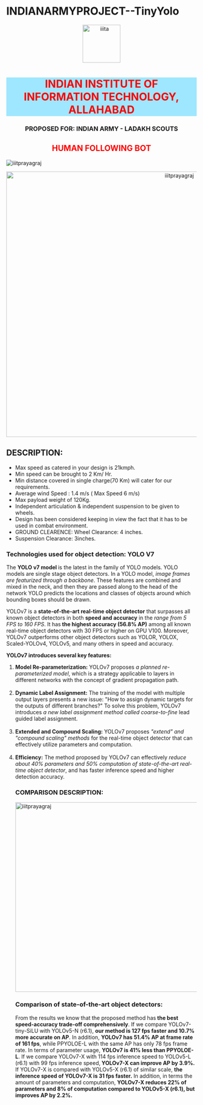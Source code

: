 # INDIANARMYPROJECT--TinyYolo
<head>
    <link rel="stylesheet" href="style.css">
    <meta name="viewport" content="width=device-width, initial-scale=1">
<link rel="stylesheet" href="https://cdnjs.cloudflare.com/ajax/libs/font-awesome/4.7.0/css/font-awesome.min.css">
</head>
<p align = "center"><img src="C:\Users\ANIKET\Desktop\webd assign\iiita1.jpg" alt="iiita" style="width:100px;height:100px;"/></p>
<h1 style="background-color: rgb(158, 231, 255); color: red;"align="center">INDIAN INSTITUTE OF INFORMATION TECHNOLOGY, ALLAHABAD</h1>

<h3 align="center">PROPOSED FOR: INDIAN ARMY - LADAKH SCOUTS</h3>
<h2 style="color:red;" align="center"> HUMAN FOLLOWING BOT</h2>

<p align="left"> <img src="https://komarev.com/ghpvc/?username=iiitprayagraj&label=Profile%20views&color=0e75b6&style=flat" alt="iiitprayagraj" /> </p>
<p align="center"> <img src="C:\Users\ANIKET\Desktop\webd assign\MOT_poster.png" alt="iiitprayagraj" height = "700" width = "900" /> </p>



<h2>DESCRIPTION: </h2>
<ul>
    <li>Max speed as catered in your design is 21kmph.    </li>
    <li>Min speed can be brought to 2 Km/ Hr.    </li>
    <li> ⁠Min distance covered in single charge(70 Km) will cater for our requirements.</li>
    <li>Average wind Speed : 1.4 m/s ( Max Speed 6 m/s)    </li>
    <li>Max payload weight of 120Kg.    </li>
    <li>Independent articulation & independent suspension to be given to wheels.    </li>
    <li>Design has been considered keeping in view the fact that it has to be used in combat environment.</li>
    <li>GROUND CLEARENCE: Wheel Clearance: 4 inches.    </li>
    <li> Suspension Clearance: 3inches.</li>
</ul>

<h3>Technologies used for object detection:       YOLO V7</h3>
<p>The  <b>YOLO v7 model </b> is the latest in the family of YOLO models. YOLO models are single stage object detectors. In a YOLO model, <i>image frames are featurized through a backbone</i>. These features are combined and mixed in the neck, and then they are passed along to the head of the network YOLO predicts the locations and classes of objects around which bounding boxes should be drawn.</p>
<p>YOLOv7 is a <b>state-of-the-art real-time object detector</b> that surpasses all known object detectors in both <b>speed and accuracy</b> in the <i>range from 5 FPS to 160 FPS</i>. It has<b> the highest accuracy (56.8% AP)</b> among all known real-time object detectors with 30 FPS or higher on GPU V100. Moreover, YOLOv7 outperforms other object detectors such as YOLOR, YOLOX, Scaled-YOLOv4, YOLOv5, and many others in speed and accuracy.</p>

   
 <strong>YOLOv7 introduces several key features:</strong>
 <ol>
<li>
<strong>Model Re-parameterization:</strong> YOLOv7 proposes <i>a planned re-parameterized model</i>, which is a strategy applicable to layers in different networks with the concept of gradient propagation path.
</li>
<br>
<li>
    <strong>Dynamic Label Assignment:</strong> The training of the model with multiple output layers presents a new issue: "How to assign dynamic targets for the outputs of different branches?" To solve this problem, YOLOv7 introduces <i>a new label assignment method called coarse-to-fine</i> lead guided label assignment.
</li><br>
<li>
    <strong>Extended and Compound Scaling:</strong> YOLOv7 proposes <i>"extend" and "compound scaling" methods</i> for the real-time object detector that can effectively utilize parameters and computation.
</li>
<br>
<li>
    <strong>Efficiency:</strong> The method proposed by YOLOv7 can effectively <i>reduce about 40% parameters and 50% computation of state-of-the-art real-time object detector</i>, and has faster inference speed and higher detection accuracy.
</li>
<h3>COMPARISON DESCRIPTION: </h3>
<p align="left"> <img src="https://github-production-user-asset-6210df.s3.amazonaws.com/26833433/245965939-5e1e0420-8122-4c79-b8d0-2860aa79af92.png?X-Amz-Algorithm=AWS4-HMAC-SHA256&X-Amz-Credential=AKIAVCODYLSA53PQK4ZA%2F20240420%2Fus-east-1%2Fs3%2Faws4_request&X-Amz-Date=20240420T184906Z&X-Amz-Expires=300&X-Amz-Signature=efe59426daceafff923ccc3af3b5b54cfca327cffba46cd70668894a098cdbc3&X-Amz-SignedHeaders=host&actor_id=158501469&key_id=0&repo_id=535360445" alt="iiitprayagraj" width="800" height="500"/> </p>
<p><h3>
<b>Comparison of state-of-the-art object detectors: </b>
</h3>
<p>
 From the results we know that the proposed method has<b> the best speed-accuracy trade-off comprehensively</b>. If we compare YOLOv7-tiny-SiLU with YOLOv5-N (r6.1), <b>our method is 127 fps faster and 10.7% more accurate on AP</b>. In addition, <b>YOLOv7 has 51.4% AP at frame rate of 161 fps</b>, while PPYOLOE-L with the same AP has only 78 fps frame rate. In terms of parameter usage, <b>YOLOv7 is 41% less than PPYOLOE-L</b>. If we compare YOLOv7-X with 114 fps inference speed to YOLOv5-L (r6.1) with 99 fps inference speed,<b> YOLOv7-X can improve AP by 3.9%.</b> If YOLOv7-X is compared with YOLOv5-X (r6.1) of similar scale, <b>the inference speed of YOLOv7-X is 31 fps faster.</b> In addition, in terms the amount of parameters and computation, <b>YOLOv7-X reduces 22% of parameters and 8% of computation compared to YOLOv5-X (r6.1), but improves AP by 2.2%.</b>

</p>
